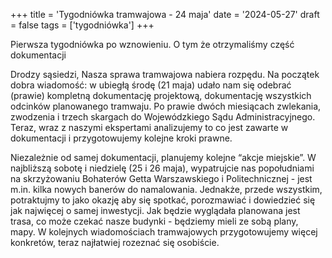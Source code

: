 +++
title = 'Tygodniówka tramwajowa - 24 maja'
date = '2024-05-27'
draft = false
tags = ['tygodniówka']
+++

Pierwsza tygodniówka po wznowieniu. O tym że otrzymaliśmy część dokumentacji

<!--more-->

Drodzy sąsiedzi, 
Nasza sprawa tramwajowa nabiera rozpędu. Na początek dobra wiadomość: w ubiegłą środę (21 maja) udało nam się odebrać (prawie) kompletną dokumentację projektową, dokumentację wszystkich odcinków planowanego tramwaju. Po prawie dwóch miesiącach zwlekania, zwodzenia i trzech skargach do Wojewódzkiego Sądu Administracyjnego. 
Teraz, wraz z naszymi ekspertami analizujemy to co jest zawarte w dokumentacji i przygotowujemy kolejne kroki prawne. 

Niezależnie od samej dokumentacji, planujemy kolejne “akcje miejskie”. W najbliższą sobotę i niedzielę (25 i 26 maja), wypatrujcie nas popołudniami na skrzyżowaniu Bohaterów Getta Warszawskiego i Politechnicznej - jest m.in. kilka nowych banerów do namalowania. Jednakże, przede wszystkim, potraktujmy to jako okazję aby się spotkać, porozmawiać i dowiedzieć się jak najwięcej o samej inwestycji. Jak będzie wyglądała planowana jest trasa, co może czekać nasze budynki - będziemy mieli ze sobą plany, mapy. 
W kolejnych wiadomościach tramwajowych przygotowujemy więcej konkretów, teraz najłatwiej rozeznać się osobiście. 

